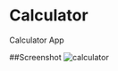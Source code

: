 # Calculator
Calculator App 

##Screenshot
![calculator](https://user-images.githubusercontent.com/44651301/103457476-b58d5800-4d25-11eb-88fa-d35ebe2fc082.gif)
